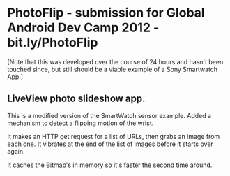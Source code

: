 PhotoFlip - submission for Global Android Dev Camp 2012 - bit.ly/PhotoFlip
==========================================================================

[Note that this was developed over the course of 24 hours and hasn't been touched since, but still should be a viable example of a Sony Smartwatch App.]

LiveView photo slideshow app.
-----------------------------

This is a modified version of the SmartWatch sensor example. Added a mechanism to detect a flipping motion of the wrist.

It makes an HTTP get request for a list of URLs, then grabs an image from each one. It vibrates at the end of the list of images before it starts over again.

It caches the Bitmap's in memory so it's faster the second time around.
